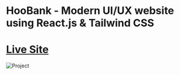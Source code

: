 # HooBank - Modern UI/UX website using React.js & Tailwind CSS

# [Live Site](https://hookbankbr.netlify.app)

![Project](<img width="1512" alt="68747470733a2f2f692e6962622e636f2f424b31486e30782f53637265656e73686f742d323032322d30382d30382d61742d342d30352d34382d504d2e706e67" src="https://user-images.githubusercontent.com/98362676/205512325-2d6ab060-0c2f-49e0-8f2b-dac78dc31fea.png">)
